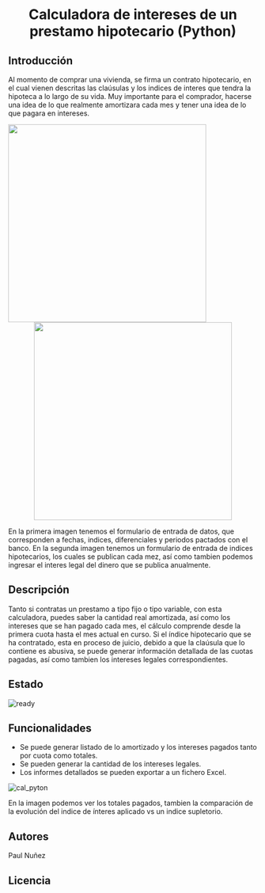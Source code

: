 # <h1 align="center"> Calculadora de intereses de un prestamo hipotecario (Python) </h1>

## Introducción

Al momento de comprar una vivienda, se firma un contrato hipotecario, en el cual vienen descritas las claúsulas y los indices de interes que tendra la hipoteca a lo largo de su vida. Muy importante para el comprador, hacerse una idea de lo que realmente amortizara cada mes y tener una idea de lo que pagara en intereses.

<img align="left" width="400" height="400" src="https://github.com/Paul243654/Calculadora_hipotecaria_python/assets/112754073/fcb54cd4-24f1-41a9-8010-398c18acddb7"> 
 
<p align="center">
  <img width="400" height="400" src="https://github.com/Paul243654/Calculadora_hipotecaria_python/assets/112754073/be634b07-033c-49f7-89d4-9f34631572f3">   
</p>


En la primera imagen tenemos el formulario de entrada de datos, que corresponden a fechas, indices, diferenciales y periodos pactados con el banco.
En la segunda imagen tenemos un formulario de entrada de indices hipotecarios, los cuales se publican cada mez, así como tambien podemos ingresar el interes legal del dinero que se publica anualmente.


## Descripción

Tanto si contratas un prestamo a tipo fijo o tipo variable, con esta calculadora, puedes saber la cantidad real amortizada, así como los intereses que se han pagado cada mes, el cálculo comprende desde la primera cuota hasta el mes actual en curso. Si el índice hipotecario que se ha contratado, esta en proceso de juicio, debido a que la claúsula que lo contiene es abusiva, se puede generar información detallada de las cuotas pagadas, así como tambien los intereses legales correspondientes.


## Estado

![ready](https://github.com/Paul243654/Calculadora_hipotecaria_python/assets/112754073/09e76b74-4ef3-4e34-ba61-43b729d2405f)


## Funcionalidades

- Se puede generar listado de lo amortizado y los intereses pagados tanto por cuota como totales.
- Se pueden generar la cantidad de los intereses legales.
- Los informes detallados se pueden exportar a un fichero Excel.
  
![cal_pyton](https://github.com/Paul243654/Calculadora_hipotecaria_python/assets/112754073/bf16df40-a0bb-4841-8457-563b71174f36)


En la imagen podemos ver los totales pagados, tambien la comparación de la evolución del indice de ínteres aplicado vs un indice supletorio.


## Autores

Paul Nuñez

## Licencia
